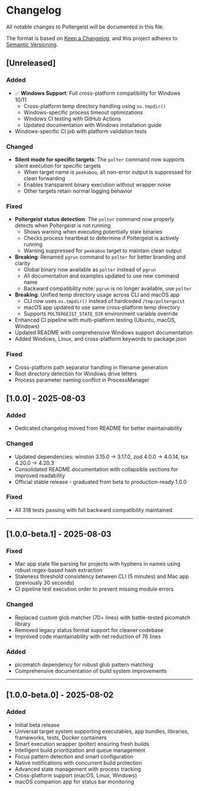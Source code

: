 # Changelog

All notable changes to Poltergeist will be documented in this file.

The format is based on [Keep a Changelog](https://keepachangelog.com/en/1.0.0/),
and this project adheres to [Semantic Versioning](https://semver.org/spec/v2.0.0.html).

## [Unreleased]

### Added
- ✅ **Windows Support**: Full cross-platform compatibility for Windows 10/11
  - Cross-platform temp directory handling using `os.tmpdir()`
  - Windows-specific process timeout optimizations
  - Windows CI testing with GitHub Actions
  - Updated documentation with Windows installation guide
- Windows-specific CI job with platform validation tests

### Changed
- **Silent mode for specific targets**: The `polter` command now supports silent execution for specific targets
  - When target name is `peekaboo`, all non-error output is suppressed for clean forwarding
  - Enables transparent binary execution without wrapper noise
  - Other targets retain normal logging behavior

### Fixed
- **Poltergeist status detection**: The `polter` command now properly detects when Poltergeist is not running
  - Shows warning when executing potentially stale binaries
  - Checks process heartbeat to determine if Poltergeist is actively running
  - Warning suppressed for `peekaboo` target to maintain clean output
- **Breaking**: Renamed `pgrun` command to `polter` for better branding and clarity
  - Global binary now available as `polter` instead of `pgrun`
  - All documentation and examples updated to use new command name
  - Backward compatibility note: `pgrun` is no longer available, use `polter`
- **Breaking**: Unified temp directory usage across CLI and macOS app
  - CLI now uses `os.tmpdir()` instead of hardcoded `/tmp/poltergeist`
  - macOS app updated to use same cross-platform temp directory
  - Supports `POLTERGEIST_STATE_DIR` environment variable override
- Enhanced CI pipeline with multi-platform testing (Ubuntu, macOS, Windows)
- Updated README with comprehensive Windows support documentation
- Added Windows, Linux, and cross-platform keywords to package.json

### Fixed  
- Cross-platform path separator handling in filename generation
- Root directory detection for Windows drive letters
- Process parameter naming conflict in ProcessManager

## [1.0.0] - 2025-08-03

### Added
- Dedicated changelog moved from README for better maintainability

### Changed  
- Updated dependencies: winston 3.15.0 → 3.17.0, zod 4.0.0 → 4.0.14, tsx 4.20.0 → 4.20.3
- Consolidated README documentation with collapsible sections for improved readability
- Official stable release - graduated from beta to production-ready 1.0.0

### Fixed
- All 318 tests passing with full backward compatibility maintained

---

## [1.0.0-beta.1] - 2025-08-03

### Fixed
- Mac app state file parsing for projects with hyphens in names using robust regex-based hash extraction
- Staleness threshold consistency between CLI (5 minutes) and Mac app (previously 30 seconds)  
- CI pipeline test execution order to prevent missing module errors

### Changed
- Replaced custom glob matcher (70+ lines) with battle-tested picomatch library
- Removed legacy status format support for cleaner codebase
- Improved code maintainability with net reduction of 76 lines

### Added
- picomatch dependency for robust glob pattern matching
- Comprehensive documentation of build system improvements

---

## [1.0.0-beta.0] - 2025-08-02

### Added
- Initial beta release
- Universal target system supporting executables, app bundles, libraries, frameworks, tests, Docker containers
- Smart execution wrapper (polter) ensuring fresh builds
- Intelligent build prioritization and queue management
- Focus pattern detection and smart configuration
- Native notifications with concurrent build protection
- Advanced state management with process tracking
- Cross-platform support (macOS, Linux, Windows)
- macOS companion app for status bar monitoring